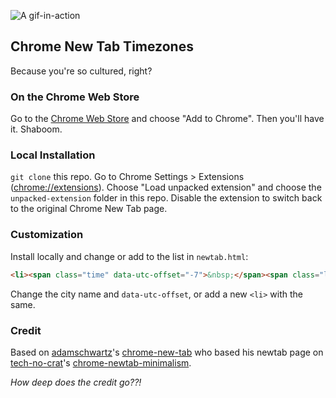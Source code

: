 ![A gif-in-action](https://f.cloud.github.com/assets/846194/373522/3d1770bc-a383-11e2-91b6-cfe01390ccec.gif)

## Chrome New Tab Timezones

Because you're so cultured, right?

### On the Chrome Web Store

Go to the [Chrome Web Store](https://chrome.google.com/webstore/detail/new-tab/adcpijkmbecohfalcbafjgadfnpchhlg) and choose "Add to Chrome". Then you'll have it. Shaboom.

### Local Installation
`git clone` this repo. Go to Chrome Settings > Extensions ([chrome://extensions](chrome://extensions)). Choose "Load unpacked extension" and choose the `unpacked-extension` folder in this repo. Disable the extension to switch back to the original Chrome New Tab page.

### Customization

Install locally and change or add to the list in `newtab.html`:

```html
<li><span class="time" data-utc-offset="-7">&nbsp;</span><span class="location"> in San Francisco</span></li>
```

Change the city name and `data-utc-offset`, or add a new `<li>` with the same.

### Credit

Based on [adamschwartz](https://github.com/tech-no-crat)'s [chrome-new-tab](https://github.com/tech-no-crat/chrome-newtab-minimalism) who based his newtab page on [tech-no-crat](https://github.com/tech-no-crat)'s [chrome-newtab-minimalism](https://github.com/tech-no-crat/chrome-newtab-minimalism).

*How deep does the credit go??!*
